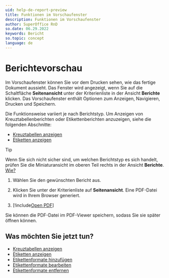 ```yaml
---
uid: help-de-report-preview
title: Funktionen im Vorschaufenster
description: Funktionen im Vorschaufenster
author: SuperOffice RnD
so.date: 06.29.2022
keywords: Bericht
so.topic: concept
language: de
---
```


# Berichtevorschau

Im Vorschaufenster können Sie vor dem Drucken sehen, wie das fertige Dokument aussieht. Das Fenster wird angezeigt, wenn Sie auf die Schaltfläche **Seitenansicht** unter der Kriterienliste in der Ansicht **Berichte** klicken. Das Vorschaufenster enthält Optionen zum Anzeigen, Navigieren, Drucken und Speichern.

Die Funktionsweise variiert je nach Berichtstyp. Um Anzeigen von Kreuztabellenberichten oder Etikettenberichten anzuzeigen, siehe die folgenden Abschnitte:

* [Kreuztabellen anzeigen][1]
* [Etiketten anzeigen][2]

> [!TIP]
> Wenn Sie sich nicht sicher sind, um welchen Berichtstyp es sich handelt, prüfen Sie die Miniaturansicht im oberen Teil rechts in der Ansicht **Berichte**. [Wie?][3]

1. Wählen Sie den gewünschten Bericht aus.

1. Klicken Sie unter der Kriterienliste auf **Seitenansicht**. Eine PDF-Datei wird in Ihrem Browser generiert.

1. [!include[Open PDF](includes/step-open-pdf.md)]

Sie können die PDF-Datei im PDF-Viewer speichern, sodass Sie sie später öffnen können.

## Was möchten Sie jetzt tun?

* [Kreuztabellen anzeigen][1]
* [Etiketten anzeigen][2]
* [Etikettenformate hinzufügen][4]
* [Etikettenformate bearbeiten][5]
* [Etikettenformate entfernen][6]

<!-- Referenced links -->
[1]: index.md
[2]: labels/index.md
[3]: properties.md
[4]: labels/add-format.md
[5]: labels/edit-format.md
[6]: labels/remove-format.md

<!-- Referenced images -->
